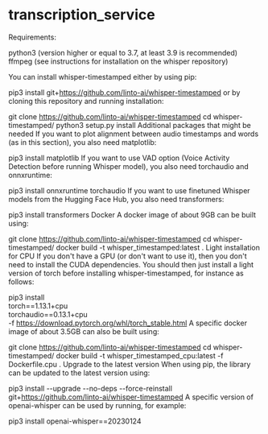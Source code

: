 # transcription_service
Requirements:

python3 (version higher or equal to 3.7, at least 3.9 is recommended)
ffmpeg (see instructions for installation on the whisper repository)

You can install whisper-timestamped either by using pip:

pip3 install git+https://github.com/linto-ai/whisper-timestamped
or by cloning this repository and running installation:

git clone https://github.com/linto-ai/whisper-timestamped
cd whisper-timestamped/
python3 setup.py install
Additional packages that might be needed
If you want to plot alignment between audio timestamps and words (as in this section), you also need matplotlib:

pip3 install matplotlib
If you want to use VAD option (Voice Activity Detection before running Whisper model), you also need torchaudio and onnxruntime:

pip3 install onnxruntime torchaudio
If you want to use finetuned Whisper models from the Hugging Face Hub, you also need transformers:

pip3 install transformers
Docker
A docker image of about 9GB can be built using:

git clone https://github.com/linto-ai/whisper-timestamped
cd whisper-timestamped/
docker build -t whisper_timestamped:latest .
Light installation for CPU
If you don't have a GPU (or don't want to use it), then you don't need to install the CUDA dependencies. You should then just install a light version of torch before installing whisper-timestamped, for instance as follows:

pip3 install \
     torch==1.13.1+cpu \
     torchaudio==0.13.1+cpu \
     -f https://download.pytorch.org/whl/torch_stable.html
A specific docker image of about 3.5GB can also be built using:

git clone https://github.com/linto-ai/whisper-timestamped
cd whisper-timestamped/
docker build -t whisper_timestamped_cpu:latest -f Dockerfile.cpu .
Upgrade to the latest version
When using pip, the library can be updated to the latest version using:

pip3 install --upgrade --no-deps --force-reinstall git+https://github.com/linto-ai/whisper-timestamped
A specific version of openai-whisper can be used by running, for example:

pip3 install openai-whisper==20230124
